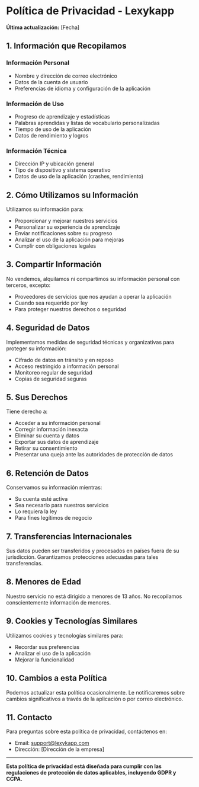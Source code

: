 # Política de Privacidad - Lexykapp

**Última actualización:** [Fecha]

## 1. Información que Recopilamos

### Información Personal
- Nombre y dirección de correo electrónico
- Datos de la cuenta de usuario
- Preferencias de idioma y configuración de la aplicación

### Información de Uso
- Progreso de aprendizaje y estadísticas
- Palabras aprendidas y listas de vocabulario personalizadas
- Tiempo de uso de la aplicación
- Datos de rendimiento y logros

### Información Técnica
- Dirección IP y ubicación general
- Tipo de dispositivo y sistema operativo
- Datos de uso de la aplicación (crashes, rendimiento)

## 2. Cómo Utilizamos su Información

Utilizamos su información para:
- Proporcionar y mejorar nuestros servicios
- Personalizar su experiencia de aprendizaje
- Enviar notificaciones sobre su progreso
- Analizar el uso de la aplicación para mejoras
- Cumplir con obligaciones legales

## 3. Compartir Información

No vendemos, alquilamos ni compartimos su información personal con terceros, excepto:
- Proveedores de servicios que nos ayudan a operar la aplicación
- Cuando sea requerido por ley
- Para proteger nuestros derechos o seguridad

## 4. Seguridad de Datos

Implementamos medidas de seguridad técnicas y organizativas para proteger su información:
- Cifrado de datos en tránsito y en reposo
- Acceso restringido a información personal
- Monitoreo regular de seguridad
- Copias de seguridad seguras

## 5. Sus Derechos

Tiene derecho a:
- Acceder a su información personal
- Corregir información inexacta
- Eliminar su cuenta y datos
- Exportar sus datos de aprendizaje
- Retirar su consentimiento
- Presentar una queja ante las autoridades de protección de datos

## 6. Retención de Datos

Conservamos su información mientras:
- Su cuenta esté activa
- Sea necesario para nuestros servicios
- Lo requiera la ley
- Para fines legítimos de negocio

## 7. Transferencias Internacionales

Sus datos pueden ser transferidos y procesados en países fuera de su jurisdicción. Garantizamos protecciones adecuadas para tales transferencias.

## 8. Menores de Edad

Nuestro servicio no está dirigido a menores de 13 años. No recopilamos conscientemente información de menores.

## 9. Cookies y Tecnologías Similares

Utilizamos cookies y tecnologías similares para:
- Recordar sus preferencias
- Analizar el uso de la aplicación
- Mejorar la funcionalidad

## 10. Cambios a esta Política

Podemos actualizar esta política ocasionalmente. Le notificaremos sobre cambios significativos a través de la aplicación o por correo electrónico.

## 11. Contacto

Para preguntas sobre esta política de privacidad, contáctenos en:
- Email: support@lexykapp.com
- Dirección: [Dirección de la empresa]

---

**Esta política de privacidad está diseñada para cumplir con las regulaciones de protección de datos aplicables, incluyendo GDPR y CCPA.**
